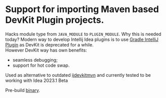 # Support for importing Maven based DevKit Plugin projects.<br>

Hacks module type from `JAVA_MODULE` to `PLUGIN_MODULE`.
Why this is needed today? 
Modern way to develop Intellij Idea plugins is to use [Gradle IntelliJ Plugin](https://github.com/JetBrains/gradle-intellij-plugin) as DevKit is deprecated for a while.  
However DevKit way has own benefits: 
- seamless debugging;
- support for hot code swap.

Used as alternative to outdated [ijdevkitmvn](https://plugins.jetbrains.com/plugin/7127-intellij-plugin-development-with-maven) and currently tested to be working with Idea 2023.1 Beta

Pre-build [binary](distr/).